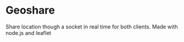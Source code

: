 # Geoshare

Share location though a socket in real time for both clients. Made with node.js and leaflet 
